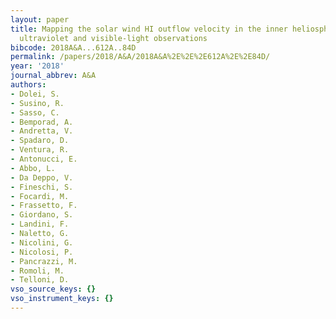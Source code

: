 ```yaml
---
layout: paper
title: Mapping the solar wind HI outflow velocity in the inner heliosphere by coronagraphic
  ultraviolet and visible-light observations
bibcode: 2018A&A...612A..84D
permalink: /papers/2018/A&A/2018A&A%2E%2E%2E612A%2E%2E84D/
year: '2018'
journal_abbrev: A&A
authors:
- Dolei, S.
- Susino, R.
- Sasso, C.
- Bemporad, A.
- Andretta, V.
- Spadaro, D.
- Ventura, R.
- Antonucci, E.
- Abbo, L.
- Da Deppo, V.
- Fineschi, S.
- Focardi, M.
- Frassetto, F.
- Giordano, S.
- Landini, F.
- Naletto, G.
- Nicolini, G.
- Nicolosi, P.
- Pancrazzi, M.
- Romoli, M.
- Telloni, D.
vso_source_keys: {}
vso_instrument_keys: {}
---
```

